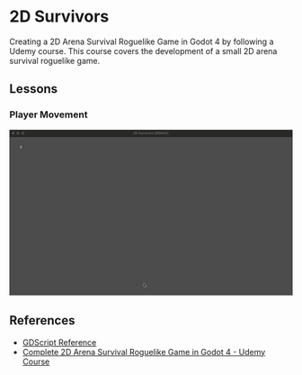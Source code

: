 # 2D Survivors

Creating a 2D Arena Survival Roguelike Game in Godot 4 by following a Udemy course. This course covers the development of a small 2D arena survival roguelike game.

## Lessons

### Player Movement

![Player Movement](assets/player-movement.gif)

## References

- [GDScript Reference](https://docs.godotengine.org/en/stable/tutorials/scripting/gdscript/gdscript_basics.html)
- [Complete 2D Arena Survival Roguelike Game in Godot 4 - Udemy Course](https://www.udemy.com/course/create-a-complete-2d-arena-survival-roguelike-game-in-godot-4)
